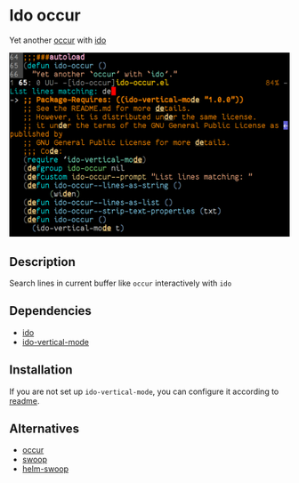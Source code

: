 # Ido occur

Yet another [occur][] with [ido][]

[ido]: http://emacswiki.org/emacs/InteractivelyDoThings

![ido-occur](https://raw.githubusercontent.com/danil/ido-occur/master/ido-occur.png)

## Description

Search lines in current buffer like `occur` interactively with `ido`

## Dependencies

* [ido][]
* [ido-vertical-mode][]

[ido-vertical-mode]: https://github.com/creichert/ido-vertical-mode.el

## Installation

If you are not set up `ido-vertical-mode`, you can configure it
according to [readme][ido-vertical-mode-readme].

[ido-vertical-mode-readme]: https://github.com/creichert/ido-vertical-mode.el#turn-it-on

## Alternatives

* [occur][]
* [swoop][]
* [helm-swoop][]

[occur]: http://www.gnu.org/software/emacs/manual/html_node/emacs/Other-Repeating-Search.html
[swoop]: https://github.com/ShingoFukuyama/emacs-swoop
[helm-swoop]: https://github.com/ShingoFukuyama/helm-swoop

